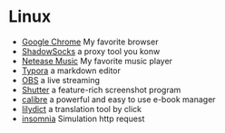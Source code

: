 # Linux

- [Google Chrome](https://www.google.com/chrome/index.html)  My favorite browser
- [ShadowSocks](https://github.com/shadowsocks/shadowsocks/tree/master) a proxy tool you konw
- [Netease Music](https://music.163.com/) My favorite music player
- [Typora](https://typora.io/) a  markdown editor 
- [OBS](https://obsproject.com/)  a live streaming
- [Shutter](http://shutter-project.org/) a feature-rich screenshot program 
- [calibre](https://calibre-ebook.com/) a powerful and easy to use e-book manager
- [lilydict](http://www.lieefu.com/lilydict) a translation tool by click 
- [insomnia](https://insomnia.rest) Simulation http request